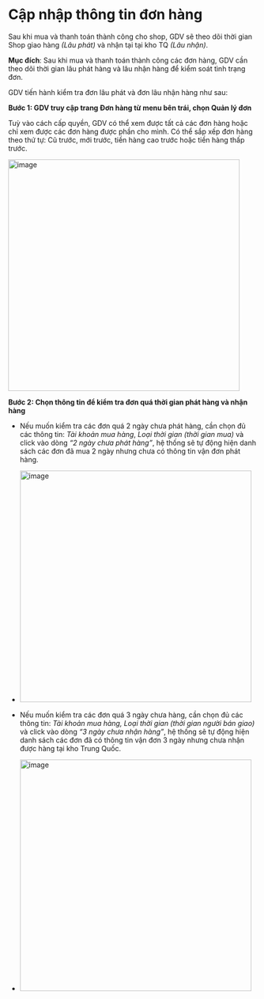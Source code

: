 # Cập nhập thông tin đơn hàng

Sau khi mua và thanh toán thành công cho shop, GDV sẽ theo dõi thời gian Shop giao hàng *(Lâu phát)* và nhận tại tại kho TQ *(Lâu nhận)*.

**Mục đích**: Sau khi mua và thanh toán thành công các đơn hàng, GDV cần theo dõi thời gian lâu phát hàng và lâu nhận hàng để kiểm soát tình trạng đơn.

GDV tiến hành kiểm tra đơn lâu phát và đơn lâu nhận hàng như sau:

**Bước 1: GDV truy cập trang Đơn hàng từ menu bên trái, chọn Quản lý đơn**

Tuỳ vào cách cấp quyền, GDV có thể xem được tất cả các đơn hàng hoặc chỉ xem được các đơn hàng được phần cho mình.
Có thể sắp xếp đơn hàng theo thứ tự: Cũ trước, mới trước, tiền hàng cao trước hoặc tiền hàng thấp trước.

 <img width="468" alt="image" src="https://user-images.githubusercontent.com/121548042/213068286-ee8e557a-bbf6-4f3d-8df4-6d25ecd9a301.png">

**Bước 2: Chọn thông tin để kiểm tra đơn quá thời gian phát hàng và nhận hàng**
-	Nếu muốn kiểm tra các đơn quá 2 ngày chưa phát hàng, cần chọn đủ các thông tin: *Tài khoản mua hàng*, *Loại thời gian (thời gian mua)* và click vào dòng *“2 ngày chưa phát hàng”*, hệ thống sẽ tự động hiện danh sách các đơn đã mua 2 ngày nhưng chưa có thông tin vận đơn phát hàng.
-	 <img width="468" alt="image" src="https://user-images.githubusercontent.com/121548042/213068301-38f13173-21f4-4124-8e74-2c6343e118dc.png">

-	Nếu muốn kiểm tra các đơn quá 3 ngày chưa  hàng, cần chọn đủ các thông tin: *Tài khoản mua hàng, Loại thời gian (thời gian người bán giao)* và click vào dòng *“3 ngày chưa nhận hàng”*, hệ thống sẽ tự động hiện danh sách các đơn đã có thông tin vận đơn 3 ngày nhưng chưa nhận được hàng tại kho Trung Quốc.
-	 <img width="468" alt="image" src="https://user-images.githubusercontent.com/121548042/213068311-9bec775e-e8ca-475d-9fc9-9667574ef449.png">

